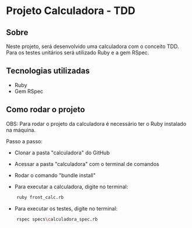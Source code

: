 # Projeto Calculadora - TDD

## Sobre

Neste projeto, será desenvolvido uma calculadora com o conceito TDD. Para os testes unitários será utilizado Ruby e a gem RSpec.

## Tecnologias utilizadas

- Ruby
- Gem RSpec

## Como rodar o projeto

OBS: Para rodar o projeto da calculadora é necessário ter o Ruby instalado na máquina. 

Passo a passo:
- Clonar a pasta "calculadora" do GitHub
- Acessar a pasta "calculadora" com o terminal de comandos
- Rodar o comando "bundle install" 

- Para executar a calculadora, digite no terminal:
```bash
    ruby front_calc.rb
```
- Para executar os testes, digite no terminal:
```bash
    rspec specs\calculadora_spec.rb
```